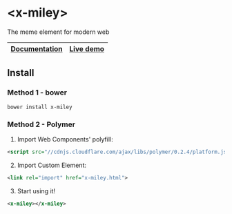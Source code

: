 \<x-miley\>
================

The meme element for modern web

| [Documentation](http://karan.github.io/x-miley/) | [Live demo](http://karan.github.io/x-miley/components/x-miley/demo.html) |
| --- | --- |

## Install

### Method 1 - bower

    bower install x-miley

### Method 2 - Polymer

1. Import Web Components' polyfill:

  ```xml
  <script src="//cdnjs.cloudflare.com/ajax/libs/polymer/0.2.4/platform.js"></script>
  ```

2. Import Custom Element:

  ```xml
  <link rel="import" href="x-miley.html">
  ```

3. Start using it!

  ```xml
  <x-miley></x-miley>
  ```
